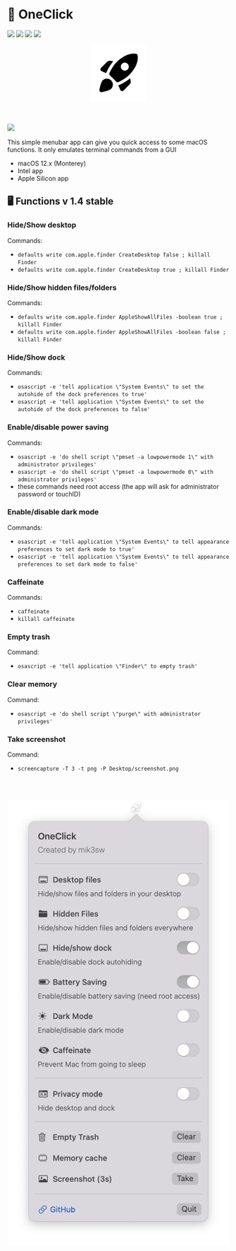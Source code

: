 # 🚀 OneClick

![](https://forthebadge.com/images/badges/made-with-swift.svg)
![](https://forthebadge.com/images/badges/built-with-swag.svg)
![](https://forthebadge.com/images/badges/powered-by-black-magic.svg)
![](https://forthebadge.com/images/badges/open-source.svg)

<div align="center">
  <img src="128x128logo.png">
  </div>
<br><br>

![](desktop.png)

This simple menubar app can give you quick access to some macOS functions.
It only emulates terminal commands from a GUI

* macOS 12.x (Monterey)
* Intel app
* Apple Silicon app

## 🖥 Functions v 1.4 stable

### Hide/Show desktop
Commands:

* ```defaults write com.apple.finder CreateDesktop false ; killall Finder```
* ```defaults write com.apple.finder CreateDesktop true ; killall Finder```


### Hide/Show hidden files/folders
Commands:

* ```defaults write com.apple.finder AppleShowAllFiles -boolean true ; killall Finder```
* ```defaults write com.apple.finder AppleShowAllFiles -boolean false ; killall Finder```

### Hide/Show dock
Commands:

* ```osascript -e 'tell application \"System Events\" to set the autohide of the dock preferences to true'```
* ```osascript -e 'tell application \"System Events\" to set the autohide of the dock preferences to false'```

### Enable/disable power saving
Commands:

* ```osascript -e 'do shell script \"pmset -a lowpowermode 1\" with administrator privileges'```
* ```osascript -e 'do shell script \"pmset -a lowpowermode 0\" with administrator privileges'```
* these commands need root access (the app will ask for administrator password or touchID)

### Enable/disable dark mode
Commands:

* ```osascript -e 'tell application \"System Events\" to tell appearance preferences to set dark mode to true'```
* ```osascript -e 'tell application \"System Events\" to tell appearance preferences to set dark mode to false'```


### Caffeinate
Commands:

* ```caffeinate```
* ```killall caffeinate```


### Empty trash
Command:

* ```osascript -e 'tell application \"Finder\" to empty trash'```

### Clear memory
Command:

* ```osascript -e 'do shell script \"purge\" with administrator privileges'```

### Take screenshot
Command:

* ```screencapture -T 3 -t png -P Desktop/screenshot.png```



<br><br>

<div align="center">
  <img src="screen.png">
</div>


